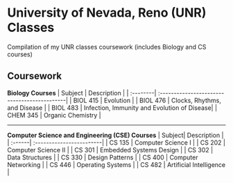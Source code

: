 # University of Nevada, Reno (UNR) Classes

Compilation of my UNR classes coursework (includes Biology and CS courses)

## Coursework
**Biology Courses**
| Subject  |  Description                                 |
| :--------| :--------------------------------------------|
| BIOL 415 |  Evolution                                   |
| BIOL 476 |  Clocks, Rhythms, and Disease                |
| BIOL 483 |  Infection, Immunity and Evolution of Disease|
| CHEM 345 |  Organic Chemistry                           |

---
**Computer Science and Engineering (CSE) Courses**
| Subject|  Description             |
| :------| :------------------------|
| CS 135 |  Computer Science I      |
| CS 202 |  Computer Science II     |
| CS 301 |  Embedded Systems Design |
| CS 302 |  Data Structures         |
| CS 330 |  Design Patterns         |
| CS 400 |  Computer Networking     |
| CS 446 |  Operating Systems       |
| CS 482 |  Artificial Intelligence |

